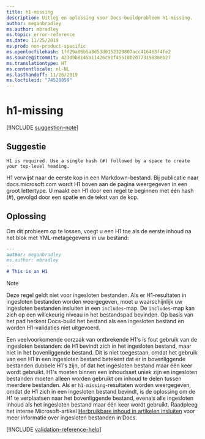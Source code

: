 ```yaml
---
title: h1-missing
description: Uitleg en oplossing voor Docs-buildprobleem h1-missing.
author: meganbradley
ms.author: mbradley
ms.topic: error-reference
ms.date: 11/25/2019
ms.prod: non-product-specific
ms.openlocfilehash: 1ff29a06b5a8d53d0152329807acc416463f4fe2
ms.sourcegitcommit: 423d9b8145a11426c91f45510b2d77319838eb27
ms.translationtype: HT
ms.contentlocale: nl-NL
ms.lasthandoff: 11/26/2019
ms.locfileid: "74528859"
---
```

# <a name="h1-missing"></a>h1-missing

[!INCLUDE [suggestion-note](includes/suggestion-note.md)]

## <a name="suggestion"></a>Suggestie

`H1 is required. Use a single hash (#) followed by a space to create your top-level heading.`

H1 verwijst naar de eerste kop in een Markdown-bestand. Bij publicatie naar docs.microsoft.com wordt H1 boven aan de pagina weergegeven in een groot lettertype. U maakt een H1 door een regel te beginnen met één hash (#), gevolgd door een spatie en de tekst van de kop.

## <a name="resolution"></a>Oplossing

Om dit probleem op te lossen, voegt u een H1 toe als de eerste inhoud na het blok met YML-metagegevens in uw bestand:

```markdown
---
author: meganbradley
ms.author: mbradley
---
# This is an H1
```

> [!NOTE]
> Deze regel geldt niet voor ingesloten bestanden. Als er H1-resultaten in ingesloten bestanden worden weergegeven, moet u waarschijnlijk uw ingesloten bestanden insluiten in een `includes`-map. De `includes`-map kan zich op een willekeurig niveau in het bestandspad bevinden. Op basis van het pad herkent Docs-build het bestand als een ingesloten bestand en worden H1-validaties niet uitgevoerd.
>
> Een veelvoorkomende oorzaak van ontbrekende H1's is fout gebruik van de ingesloten bestanden: de H1 bevindt zich in het ingesloten bestand, maar niet in het bovenliggende bestand. Dit is niet toegestaan, omdat het gebruik van een H1 in een ingesloten bestand betekent dat er in bovenliggende bestanden dubbele H1's zijn, of dat het ingesloten bestand maar één keer wordt gebruikt. H1's moeten binnen een inhoudsset uniek zijn en ingesloten bestanden moeten alleen worden gebruikt om inhoud te delen tussen meerdere bestanden. Als er `h1-missing`-resultaten worden weergegeven, omdat de H1 zich in een ingesloten bestand bevindt, is de oplossing om de H1 te verplaatsen naar het bovenliggende bestand, evenals alle ingesloten inhoud als het ingesloten bestand maar één keer wordt gebruikt. Raadpleeg het interne Microsoft-artikel [Herbruikbare inhoud in artikelen insluiten](https://review.docs.microsoft.com/en-us/help/contribute/includes-best-practices?branch=master) voor meer informatie over ingesloten bestanden in Docs.

<!--make sure to add this file to your includes folder and verify the path-->
[!INCLUDE [validation-reference-help](includes/validation-reference-help.md)]
